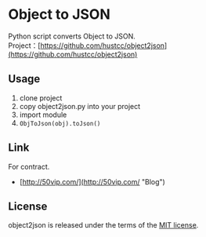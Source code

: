 # Object to JSON #
Python script converts Object to JSON.  
Project：[https://github.com/hustcc/object2json](https://github.com/hustcc/object2json)
## Usage ##
1. clone project
2. copy object2json.py into your project
3. import module
4. `ObjToJson(obj).toJson()`

## Link ##
For contract.

- [http://50vip.com/](http://50vip.com/ "Blog")

## License ##
object2json is released under the terms of the [MIT license](http://opensource.org/licenses/MIT).